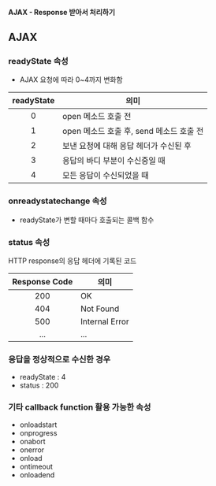 #### AJAX - Response 받아서 처리하기



## AJAX

### readyState 속성

- AJAX 요청에 따라 0~4까지 변화함

| readyState | 의미                                     |
| :--------: | ---------------------------------------- |
|     0      | open 메소드 호출 전                      |
|     1      | open 메소드 호출 후, send 메소드 호출 전 |
|     2      | 보낸 요청에 대해 응답 헤더가 수신된 후   |
|     3      | 응답의 바디 부분이 수신중일 때           |
|     4      | 모든 응답이 수신되었을 때                |

### onreadystatechange 속성

- readyState가 변할 때마다 호출되는 콜백 함수

### status 속성

HTTP response의 응답 헤더에 기록된 코드

| Response Code | 의미           |
| :-----------: | -------------- |
|      200      | OK             |
|      404      | Not Found      |
|      500      | Internal Error |
|      ...      | ...            |

### 응답을 정상적으로 수신한 경우

- readyState : 4
- status : 200

### 기타 callback function 활용 가능한 속성

- onloadstart
- onprogress
- onabort
- onerror
- onload
- ontimeout
- onloadend